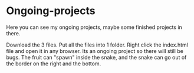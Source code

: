 # Ongoing-projects
Here you can see my ongoing projects, maybe some finished projects in there.

Download the 3 files.
Put all the files into 1 folder.
Right click the index.html file and open it in any browser.
Its an ongoing project so there will still be bugs.
The fruit can "spawn" inside the snake, and the snake can go out of the border on the right and the bottom.
